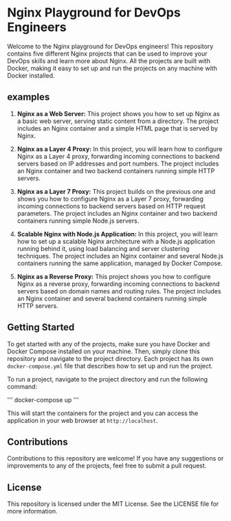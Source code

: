 # Nginx Playground for DevOps Engineers

Welcome to the Nginx playground for DevOps engineers! This repository contains five different Nginx projects that can be used to improve your DevOps skills and learn more about Nginx. All the projects are built with Docker, making it easy to set up and run the projects on any machine with Docker installed.

## examples

1. **Nginx as a Web Server:** This project shows you how to set up Nginx as a basic web server, serving static content from a directory. The project includes an Nginx container and a simple HTML page that is served by Nginx.

2. **Nginx as a Layer 4 Proxy:** In this project, you will learn how to configure Nginx as a Layer 4 proxy, forwarding incoming connections to backend servers based on IP addresses and port numbers. The project includes an Nginx container and two backend containers running simple HTTP servers.

3. **Nginx as a Layer 7 Proxy:** This project builds on the previous one and shows you how to configure Nginx as a Layer 7 proxy, forwarding incoming connections to backend servers based on HTTP request parameters. The project includes an Nginx container and two backend containers running simple Node.js servers.

4. **Scalable Nginx with Node.js Application:** In this project, you will learn how to set up a scalable Nginx architecture with a Node.js application running behind it, using load balancing and server clustering techniques. The project includes an Nginx container and several Node.js containers running the same application, managed by Docker Compose.

5. **Nginx as a Reverse Proxy:** This project shows you how to configure Nginx as a reverse proxy, forwarding incoming connections to backend servers based on domain names and routing rules. The project includes an Nginx container and several backend containers running simple HTTP servers.

## Getting Started

To get started with any of the projects, make sure you have Docker and Docker Compose installed on your machine. Then, simply clone this repository and navigate to the project directory. Each project has its own `docker-compose.yml` file that describes how to set up and run the project.

To run a project, navigate to the project directory and run the following command:

'''
docker-compose up
'''

This will start the containers for the project and you can access the application in your web browser at `http://localhost`.

## Contributions

Contributions to this repository are welcome! If you have any suggestions or improvements to any of the projects, feel free to submit a pull request.

## License

This repository is licensed under the MIT License. See the LICENSE file for more information.
